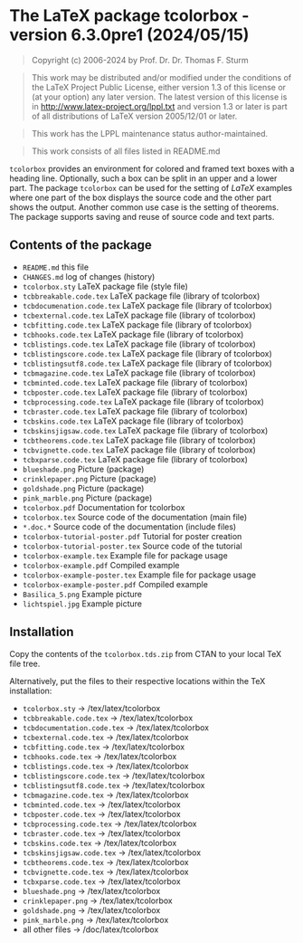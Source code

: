 # The LaTeX package tcolorbox - version 6.3.0pre1 (2024/05/15)


> Copyright (c) 2006-2024 by Prof. Dr. Dr. Thomas F. Sturm <thomas dot sturm at unibw dot de>

> This work may be distributed and/or modified under the
> conditions of the LaTeX Project Public License, either version 1.3
> of this license or (at your option) any later version.
> The latest version of this license is in
>   http://www.latex-project.org/lppl.txt
> and version 1.3 or later is part of all distributions of LaTeX
> version 2005/12/01 or later.

> This work has the LPPL maintenance status author-maintained.

> This work consists of all files listed in README.md


`tcolorbox` provides an environment for colored and framed text boxes with a
heading line. Optionally, such a box can be split in an upper and a lower
part. The package `tcolorbox` can be used for the setting of *LaTeX* examples where
one part of the box displays the source code and the other part shows the
output. Another common use case is the setting of theorems. The package supports
saving and reuse of source code and text parts.


## Contents of the package

- `README.md`                     this file
- `CHANGES.md`                    log of changes (history)
- `tcolorbox.sty`                 LaTeX package file (style file)
- `tcbbreakable.code.tex`         LaTeX package file (library of tcolorbox)
- `tcbdocumenation.code.tex`      LaTeX package file (library of tcolorbox)
- `tcbexternal.code.tex`          LaTeX package file (library of tcolorbox)
- `tcbfitting.code.tex`           LaTeX package file (library of tcolorbox)
- `tcbhooks.code.tex`             LaTeX package file (library of tcolorbox)
- `tcblistings.code.tex`          LaTeX package file (library of tcolorbox)
- `tcblistingscore.code.tex`      LaTeX package file (library of tcolorbox)
- `tcblistingsutf8.code.tex`      LaTeX package file (library of tcolorbox)
- `tcbmagazine.code.tex`          LaTeX package file (library of tcolorbox)
- `tcbminted.code.tex`            LaTeX package file (library of tcolorbox)
- `tcbposter.code.tex`            LaTeX package file (library of tcolorbox)
- `tcbprocessing.code.tex`        LaTeX package file (library of tcolorbox)
- `tcbraster.code.tex`            LaTeX package file (library of tcolorbox)
- `tcbskins.code.tex`             LaTeX package file (library of tcolorbox)
- `tcbskinsjigsaw.code.tex`       LaTeX package file (library of tcolorbox)
- `tcbtheorems.code.tex`          LaTeX package file (library of tcolorbox)
- `tcbvignette.code.tex`          LaTeX package file (library of tcolorbox)
- `tcbxparse.code.tex`            LaTeX package file (library of tcolorbox)
- `blueshade.png`                 Picture (package)
- `crinklepaper.png`              Picture (package)
- `goldshade.png`                 Picture (package)
- `pink_marble.png`               Picture (package)
- `tcolorbox.pdf`                 Documentation for tcolorbox
- `tcolorbox.tex`                 Source code of the documentation (main file)
- `*.doc.*`                       Source code of the documentation (include files)
- `tcolorbox-tutorial-poster.pdf` Tutorial for poster creation
- `tcolorbox-tutorial-poster.tex` Source code of the tutorial
- `tcolorbox-example.tex`         Example file for package usage
- `tcolorbox-example.pdf`         Compiled example
- `tcolorbox-example-poster.tex`  Example file for package usage
- `tcolorbox-example-poster.pdf`  Compiled example
- `Basilica_5.png`                Example picture
- `lichtspiel.jpg`                Example picture


## Installation

Copy the contents of the `tcolorbox.tds.zip` from CTAN to your local TeX file tree.

Alternatively, put the files to their respective locations within the TeX installation:

- `tcolorbox.sty`             ->  /tex/latex/tcolorbox
- `tcbbreakable.code.tex`     ->  /tex/latex/tcolorbox
- `tcbdocumentation.code.tex` ->  /tex/latex/tcolorbox
- `tcbexternal.code.tex`      ->  /tex/latex/tcolorbox
- `tcbfitting.code.tex`       ->  /tex/latex/tcolorbox
- `tcbhooks.code.tex`         ->  /tex/latex/tcolorbox
- `tcblistings.code.tex`      ->  /tex/latex/tcolorbox
- `tcblistingscore.code.tex`  ->  /tex/latex/tcolorbox
- `tcblistingsutf8.code.tex`  ->  /tex/latex/tcolorbox
- `tcbmagazine.code.tex`      ->  /tex/latex/tcolorbox
- `tcbminted.code.tex`        ->  /tex/latex/tcolorbox
- `tcbposter.code.tex`        ->  /tex/latex/tcolorbox
- `tcbprocessing.code.tex`    ->  /tex/latex/tcolorbox
- `tcbraster.code.tex`        ->  /tex/latex/tcolorbox
- `tcbskins.code.tex`         ->  /tex/latex/tcolorbox
- `tcbskinsjigsaw.code.tex`   ->  /tex/latex/tcolorbox
- `tcbtheorems.code.tex`      ->  /tex/latex/tcolorbox
- `tcbvignette.code.tex`      ->  /tex/latex/tcolorbox
- `tcbxparse.code.tex`        ->  /tex/latex/tcolorbox
- `blueshade.png`             ->  /tex/latex/tcolorbox
- `crinklepaper.png`          ->  /tex/latex/tcolorbox
- `goldshade.png`             ->  /tex/latex/tcolorbox
- `pink_marble.png`           ->  /tex/latex/tcolorbox
- all other files             ->  /doc/latex/tcolorbox
